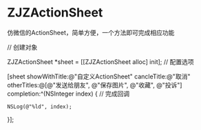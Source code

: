 # ZJZActionSheet
仿微信的ActionSheet，简单方便，一个方法即可完成相应功能

// 创建对象

ZJZActionSheet *sheet = [[ZJZActionSheet alloc] init];
// 配置选项

[sheet showWithTitle:@"自定义ActionSheet" cancleTitle:@"取消" otherTitles:@[@"发送给朋友", @"保存图片", @"收藏", @"投诉"] completion:^(NSInteger index) {
    // 完成回调    
    
    NSLog(@"%ld", index);
}];
